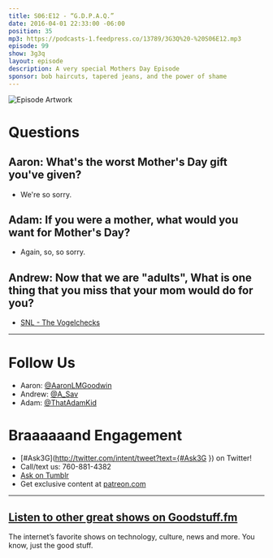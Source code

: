 ```yaml
---
title: S06:E12 - “G.D.P.A.Q.”
date: 2016-04-01 22:33:00 -06:00
position: 35
mp3: https://podcasts-1.feedpress.co/13789/3G3Q%20-%20S06E12.mp3
episode: 99
show: 3g3q
layout: episode
description: A very special Mothers Day Episode
sponsor: bob haircuts, tapered jeans, and the power of shame
---
```


![Episode Artwork][1]

# Questions

## Aaron: What's the worst Mother's Day gift you've given?

* We're so sorry.

## Adam: If you were a mother, what would you want for Mother's Day?

* Again, so, so sorry.

## Andrew: Now that we are "adults", What is one thing that you miss that your mom would do for you?

* [SNL - The Vogelchecks][2]

***

# Follow Us
* Aaron: [@AaronLMGoodwin](http://twitter.com/aaronlmgoodwin)
* Andrew: [@A_Sav](http://twitter.com/a_sav)
* Adam: [@ThatAdamKid](http://twitter.com/thatadamkid)

# Braaaaaand Engagement
* [#Ask3G](http://twitter.com/intent/tweet?text={#Ask3G }) on Twitter!
* Call/text us: 760-881-4382
* [Ask on Tumblr](http://3g3q.co/ask)
* Get exclusive content at [patreon.com](http://www.patreon.com/3g3q)

***

## [Listen to other great shows on Goodstuff.fm](http://goodstuff.fm/)
The internet’s favorite shows on technology, culture, news and more. You know, just the good stuff.

[1]: http://l.gdwn.co/1iOe8.jpg
[2]: https://www.youtube.com/watch?v=uEbzD1bBlTQ
[3]: http://twitter.com/aaronlmgoodwin
[4]: http://twitter.com/a_sav
[5]: http://media1.giphy.com/media/Tiq2QOIfG2C2Y/giphy.gif
[6]: http://3g3q.co/ask
[7]: http://www.patreon.com/3g3q
[8]: http://goodstuff.fm/3g3q/
